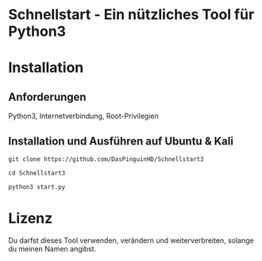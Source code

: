 # Schnellstart - Ein nützliches Tool für Python3
# Installation





## Anforderungen

Python3, Internetverbindung, Root-Privilegien






## Installation und Ausführen auf Ubuntu & Kali

`git clone https://github.com/DasPinguinHD/Schnellstart3`

`cd Schnellstart3`

`python3 start.py
`



# Lizenz
Du darfst dieses Tool verwenden, verändern und weiterverbreiten, solange du meinen Namen angibst.
